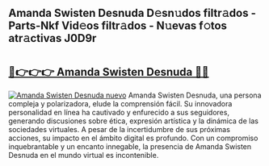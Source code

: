## Amanda Swisten Desnuda D𝚎sn𝚞dos filtr𝚊dos - Parts-Nkf Vid𝚎os filtr𝚊dos - N𝚞evas f𝚘tos atr𝚊ctivas J0D9r

# <h2><a href="http://mbbfm09.tromn.icu/?c=Amanda+Swisten+Desnuda">🔗👉👉👉 Amanda Swisten Desnuda 🔗🔗</a></h2>

[![Amanda Swisten Desnuda nuevo](https://i.imgur.com/pEAQMta.gif)](http://mbbfm09.tromn.icu/?c=Amanda+Swisten+Desnuda)
Amanda Swisten Desnuda, una persona compleja y polarizadora, elude la comprensión fácil. Su innovadora personalidad en línea ha cautivado y enfurecido a sus seguidores, generando discusiones sobre ética, expresión artística y la dinámica de las sociedades virtuales. A pesar de la incertidumbre de sus próximas acciones, su impacto en el ámbito digital es profundo. Con un compromiso inquebrantable y un encanto innegable, la presencia de Amanda Swisten Desnuda en el mundo virtual es incontenible.
